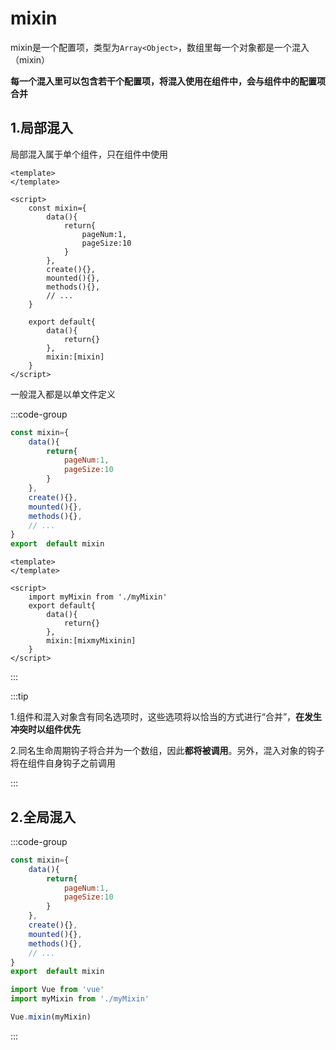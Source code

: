 # mixin

mixin是一个配置项，类型为`Array<Object>`，数组里每一个对象都是一个混入（mixin）

**每一个混入里可以包含若干个配置项，将混入使用在组件中，会与组件中的配置项合并**



## 1.局部混入

局部混入属于单个组件，只在组件中使用

```vue {22}
<template>
</template>

<script>
    const mixin={
        data(){
            return{
                pageNum:1,
                pageSize:10
            }
        },
        create(){},
        mounted(){},
        methods(){},
        // ...
    }
    
    export default{
        data(){
            return{}
        },
        mixin:[mixin]
    }
</script>
```

一般混入都是以单文件定义

:::code-group

```js [myMixin.js]
const mixin={
    data(){
        return{
            pageNum:1,
            pageSize:10
        }
    },
    create(){},
    mounted(){},
    methods(){},
    // ...
} 
export  default mixin
```

```vue [组件]
<template>
</template>

<script>
    import myMixin from './myMixin'
    export default{
        data(){
            return{}
        },
        mixin:[mixmyMixinin]
    }
</script>
```

:::



:::tip

1.组件和混入对象含有同名选项时，这些选项将以恰当的方式进行“合并”，**在发生冲突时以组件优先**

2.同名生命周期钩子将合并为一个数组，因此**都将被调用**。另外，混入对象的钩子将在组件自身钩子之前调用

:::



## 2.全局混入

:::code-group

```js [myMixin.js]
const mixin={
    data(){
        return{
            pageNum:1,
            pageSize:10
        }
    },
    create(){},
    mounted(){},
    methods(){},
    // ...
} 
export  default mixin
```

```js [main.js]
import Vue from 'vue'
import myMixin from './myMixin'

Vue.mixin(myMixin)
```

:::



